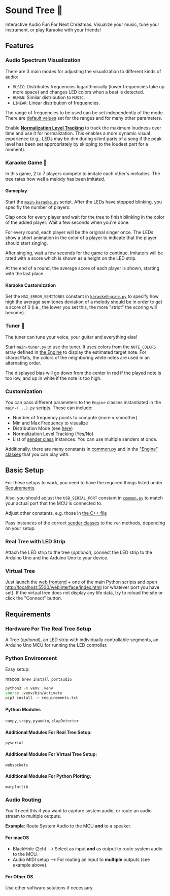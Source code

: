 # Sound Tree 🎄
Interactive Audio Fun For Next Christmas.
Visualize your music, tune your instrument, or play Karaoke with your friends!

## Features
### Audio Spectrum Visualization
There are 3 main modes for adjusting the visualization to different kinds of audio:
- `MUSIC`: Distributes frequencies logarithmically (lower frequencies take up more space) and changes LED colors when a beat is detected.
- `HUMAN`: Similar distribution to `MUSIC`.
- `LINEAR`: Linear distribution of frequencies.

The range of frequencies to be used can be set independently of the mode. There are [default values](./soundTree/common.py) set for the ranges and for many other parameters.

Enable [**Normalization Level Tracking**](#customization) to track the maximum loudness over time and use it for normalization.
This enables a more dynamic visual experience (e.g., LEDs may be dim during silent parts of a song if the peak level has been set appropriately by skipping to the loudest part for a moment).

### Karaoke Game 🎤
In this game, 2 to 7 players compete to imitate each other's melodies. The tree rates how well a melody has been imitated.

#### Gameplay
Start the [`main-karaoke.py`](./main-karaoke.py) script.
After the LEDs have stopped blinking, you specifiy the number of players:

Clap once for every player and wait for the tree to finish blinking in the color of the added player. Wait a few seconds when you're done.

For every round, each player will be the original singer once.
The LEDs show a short animation in the color of a player to indicate that the player should start singing.

After singing, wait a few seconds for the game to continue.
Imitators will be rated with a score which is shown as a height on the LED strip.

At the end of a round, the average score of each player is shown, starting with the last place.

#### Karaoke Customization
Set the `MAX_ERROR_SEMITONES` constant in [`karaokeEngine.py`](./soundTree/engine/karaokeEngine.py) to specify how high the average semitones deviation of a melody should be in order to get a score of 0 (i.e., the lower you set this, the more "strict" the scoring will become).

### Tuner 🎸
The tuner can tune your voice, your guitar and everything else!

Start [`main-tuner.py`](./main-tuner.py) to use the tuner. It uses colors from the `NOTE_COLORS` array defined in [the Engine](./soundTree/engine/tunerEngine.py) to display the estimated target note. For sharps/flats, the colors of the neighboring white notes are used in an alternating order.

The displayed bias will go down from the center in red if the played note is too low, and up in white if the note is too high.

### Customization
You can pass different parameters to the `Engine` classes instantiated in the `main-(...).py` scripts.
These can include:
- Number of frequency points to compute (more = smoother)
- Min and Max Frequency to visualize
- Distribution Mode (see [here](#audio-spectrum-visualization))
- Normalization Level Tracking (Yes/No)
- List of [sender class](./soundTree/sender/) instances. You can use multiple senders at once.

Additionally, there are many constants in [common.py](./soundTree/common.py) and in the ["Engine" classes](./soundTree/engine/) that you can play with.

## Basic Setup 
For these setups to work, you need to have the required things listed under [Requirements](#requirements).

Also, you should adjust the `USB_SERIAL_PORT` constant in [`common.py`](./soundTree/common.py) to match your actual port that the MCU is connected to.

Adjust other constants, e.g. those in [the C++ file](./led_driver/led_strip_controller/src/main.cpp)

Pass instances of the correct [sender classes](./soundTree/sender/) to the `run` methods, depending on your setup.

### Real Tree with LED Strip
Attach the LED strip to the tree (*optional*), connect the LED strip to the Arduino Uno and the Arduino Uno to your device.

### Virtual Tree
Just launch the [web frontend](./webinterface/index.html) + one of the main Python scripts and open [http://localhost:5500/webinterface/index.html](http://localhost:5500/webinterface/index.html) (or whatever port you have set). If the virtual tree does not display any life data, try to reload the site or click the "Connect" button.

## Requirements
### Hardware For The Real Tree Setup
A Tree (*optional*), an LED strip with individually controllable segments, an Arduino Uno MCU for running the LED controller.

### Python Environment
Easy setup:

macos: `brew install portaudio`

```bash
python3 -m venv .venv
source .venv/bin/activate
pip3 install -r requirements.txt
```

#### Python Modules
`numpy`, `scipy`, `pyaudio`, `clapDetector`

#### Additional Modules For Real Tree Setup:
`pyserial`

#### Additional Modules For Virtual Tree Setup:
`websockets`

#### Additional Modules For Python Plotting:
`matplotlib`

### Audio Routing
You'll need this if you want to capture system audio, or route an audio stream to multiple outputs.

**Example**: Route System Audio to the MCU **and** to a speaker.

#### For macOS
- BlackHole (2ch) --> Select as input **and** as output to route system audio to the MCU.
- Audio MIDI setup --> For routing an input to **multiple** outputs (see example above).

#### For Other OS
Use other software solutions if necessary.
